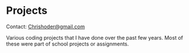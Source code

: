 Projects
========

Contact: Chrishoder@gmail.com


Various coding projects that I have done over the past few years. Most of these were part of school projects or assignments. 


